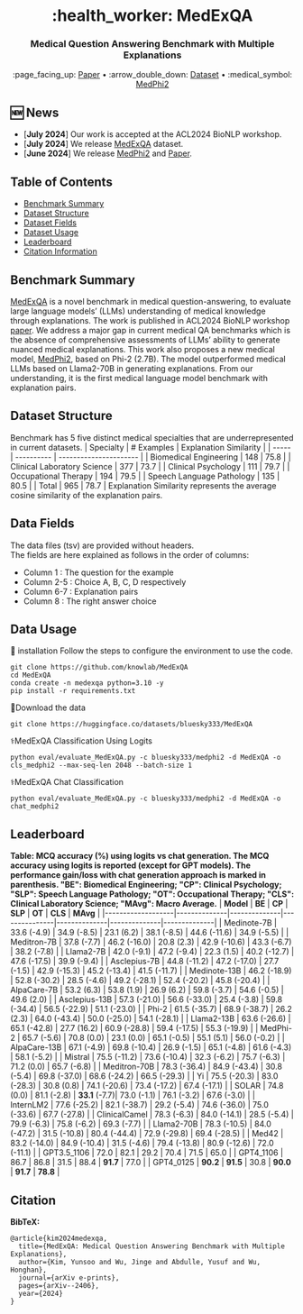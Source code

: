 <h1 align="center">  :health_worker: MedExQA  </h1>
<h3 align="center"> Medical Question Answering Benchmark with Multiple Explanations </h3>

<p align="center">
 :page_facing_up: <a href="https://arxiv.org/abs/2406.06331" target="_blank">Paper</a> • :arrow_double_down: <a href="https://huggingface.co/datasets/bluesky333/MedExQA" target="_blank">Dataset</a>  • :medical_symbol: <a href="https://huggingface.co/bluesky333/medphi2" target="_blank">MedPhi2</a><br>
</p>

## :new: News
- \[**July 2024**\] Our work is accepted at the ACL2024 BioNLP workshop. 
- \[**July 2024**\] We release <a href="https://huggingface.co/datasets/bluesky333/MedExQA" target="_blank">MedExQA</a> dataset. 
- \[**June 2024**\] We release <a href="https://huggingface.co/bluesky333/medphi2" target="_blank">MedPhi2</a> and <a href="https://arxiv.org/abs/2406.06331" target="_blank">Paper</a>. 


## Table of Contents
- [Benchmark Summary](#benchmark-summary)
- [Dataset Structure](#dataset-structure)
- [Dataset Fields](#data-fields)
- [Dataset Usage](#data-usage)
- [Leaderboard](#leaderboard)
- [Citation Information](#citation-information)

##  Benchmark Summary
<a name="benchmark-summary"></a>
<a href="https://huggingface.co/datasets/bluesky333/MedExQA" target="_blank">MedExQA</a> is a novel benchmark in medical question-answering, to evaluate large language models’ (LLMs) understanding of medical knowledge through explanations.
The work is published in ACL2024 BioNLP workshop <a href="https://arxiv.org/abs/2406.06331" target="_blank">paper</a>. We address a major gap in current medical QA benchmarks which is the absence of comprehensive assessments of LLMs’ ability to generate nuanced medical explanations.
This work also proposes a new medical model, <a href="https://huggingface.co/bluesky333/medphi2" target="_blank">MedPhi2</a>, based on Phi-2 (2.7B). The model outperformed medical LLMs based on Llama2-70B in generating explanations.
From our understanding, it is the first medical language model benchmark with explanation pairs.

##  Dataset Structure
<a name="dataset-structure"></a>
Benchmark has 5 five distinct medical specialties that are underrepresented in current datasets.
| Specialty                   | # Examples | Explanation Similarity |
| -----                       | ---------- | ---------------------- |
| Biomedical Engineering      |    148     |  75.8 |
| Clinical Laboratory Science |      377   |  73.7 |
| Clinical Psychology         |      111   |  79.7 |
| Occupational Therapy        |   194      |  79.5 |
| Speech Language Pathology   |   135      |  80.5 |
| Total   |   965      |  78.7 |
Explanation Similarity represents the average cosine similarity of the explanation pairs.

##  Data Fields
<a name="data-fields"></a>

The data files (tsv) are provided without headers.  
The fields are here explained as follows in the order of columns:  
* Column 1   : The question for the example  
* Column 2-5 : Choice A, B, C, D respectively  
* Column 6-7 : Explanation pairs  
* Column 8   : The right answer choice

##  Data Usage
<a name="data-usage"></a>

📝 installation
Follow the steps to configure the environment to use the code.

```shell  
git clone https://github.com/knowlab/MedExQA
cd MedExQA
conda create -n medexqa python=3.10 -y
pip install -r requirements.txt
```
🔻Download the data
```
git clone https://huggingface.co/datasets/bluesky333/MedExQA
```

⚕️MedExQA Classification Using Logits
```shell  
python eval/evaluate_MedExQA.py -c bluesky333/medphi2 -d MedExQA -o cls_medphi2 --max-seq-len 2048 --batch-size 1
```
⚕️MedExQA Chat Classification
```shell  
python eval/evaluate_MedExQA.py -c bluesky333/medphi2 -d MedExQA -o chat_medphi2
```

##  Leaderboard
<a name="leaderboard"></a>

**Table: MCQ accuracy (%) using logits vs chat generation. 
The MCQ accuracy using logits is reported (except for GPT models). 
The performance gain/loss with chat generation approach is marked in parenthesis. 
"BE": Biomedical Engineering; "CP": Clinical Psychology; "SLP": Speech Language Pathology; 
"OT": Occupational Therapy; "CLS": Clinical Laboratory Science; "MAvg": Macro Average.**
| **Model**         | **BE**       | **CP**       | **SLP**       | **OT**       | **CLS**      | **MAvg**     |
|-------------------|--------------|--------------|---------------|--------------|--------------|--------------|
| Medinote-7B       | 33.6 (-4.9)  | 34.9 (-8.5)  | 23.1 (6.2)    | 38.1 (-8.5)  | 44.6 (-11.6) | 34.9 (-5.5)  |
| Meditron-7B       | 37.8 (-7.7)  | 46.2 (-16.0) | 20.8 (2.3)    | 42.9 (-10.6) | 43.3 (-6.7)  | 38.2 (-7.8)  |
| Llama2-7B         | 42.0 (-9.1)  | 47.2 (-9.4)  | 22.3 (1.5)    | 40.2 (-12.7) | 47.6 (-17.5) | 39.9 (-9.4)  |
| Asclepius-7B      | 44.8 (-11.2) | 47.2 (-17.0) | 27.7 (-1.5)   | 42.9 (-15.3) | 45.2 (-13.4) | 41.5 (-11.7) |
| Medinote-13B      | 46.2 (-18.9) | 52.8 (-30.2) | 28.5 (-4.6)   | 49.2 (-28.1) | 52.4 (-20.2) | 45.8 (-20.4) |
| AlpaCare-7B       | 53.2 (6.3)   | 53.8 (1.9)   | 26.9 (6.2)    | 59.8 (-3.7)  | 54.6 (-0.5)  | 49.6 (2.0)   |
| Asclepius-13B     | 57.3 (-21.0) | 56.6 (-33.0) | 25.4 (-3.8)   | 59.8 (-34.4) | 56.5 (-22.9) | 51.1 (-23.0) |
| Phi-2             | 61.5 (-35.7) | 68.9 (-38.7) | 26.2 (2.3)    | 64.0 (-43.4) | 50.0 (-25.0) | 54.1 (-28.1) |
| Llama2-13B        | 63.6 (-26.6) | 65.1 (-42.8) | 27.7 (16.2)   | 60.9 (-28.8) | 59.4 (-17.5) | 55.3 (-19.9) |
| MedPhi-2          | 65.7 (-5.6)  | 70.8 (0.0)   | 23.1 (0.0)    | 65.1 (-0.5)  | 55.1 (5.1)   | 56.0 (-0.2)  |
| AlpaCare-13B      | 67.1 (-4.9)  | 69.8 (-10.4) | 26.9 (-1.5)   | 65.1 (-4.8)  | 61.6 (-4.3)  | 58.1 (-5.2)  |
| Mistral           | 75.5 (-11.2) | 73.6 (-10.4) | 32.3 (-6.2)   | 75.7 (-6.3)  | 71.2 (0.0)   | 65.7 (-6.8)  |
| Meditron-70B      | 78.3 (-36.4) | 84.9 (-43.4) | 30.8 (-5.4)   | 69.8 (-37.0) | 68.6 (-24.2) | 66.5 (-29.3) |
| Yi                | 75.5 (-20.3) | 83.0 (-28.3) | 30.8 (0.8)    | 74.1 (-20.6) | 73.4 (-17.2) | 67.4 (-17.1) |
| SOLAR             | 74.8 (0.0)   | 81.1 (-2.8)  | **33.1** (-7.7)| 73.0 (-1.1) | 76.1 (-3.2)  | 67.6 (-3.0)  |
| InternLM2         | 77.6 (-25.2) | 82.1 (-38.7) | 29.2 (-5.4)   | 74.6 (-36.0) | 75.0 (-33.6) | 67.7 (-27.8) |
| ClinicalCamel     | 78.3 (-6.3)  | 84.0 (-14.1) | 28.5 (-5.4)   | 79.9 (-6.3)  | 75.8 (-6.2)  | 69.3 (-7.7)  |
| Llama2-70B        | 78.3 (-10.5) | 84.0 (-47.2) | 31.5 (-10.8)  | 80.4 (-44.4) | 72.9 (-29.8) | 69.4 (-28.5) |
| Med42             | 83.2 (-14.0) | 84.9 (-10.4) | 31.5 (-4.6)   | 79.4 (-13.8) | 80.9 (-12.6) | 72.0 (-11.1) |
| GPT3.5_1106       | 72.0         | 82.1         | 29.2          | 70.4         | 71.5         | 65.0         |
| GPT4_1106         | 86.7         | 86.8         | 31.5          | 88.4         | **91.7**     | 77.0         |
| GPT4_0125         | **90.2**     | **91.5**     | 30.8          | **90.0**     | **91.7**     | **78.8**     |

## Citation
<a name="citation-information"></a>
<!-- If there is a paper or blog post introducing the model, the APA and Bibtex information for that should go in this section. -->

**BibTeX:**
```
@article{kim2024medexqa,
  title={MedExQA: Medical Question Answering Benchmark with Multiple Explanations},
  author={Kim, Yunsoo and Wu, Jinge and Abdulle, Yusuf and Wu, Honghan},
  journal={arXiv e-prints},
  pages={arXiv--2406},
  year={2024}
}
```
